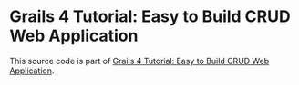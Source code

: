# Grails 4 Tutorial: Easy to Build CRUD Web Application

This source code is part of [Grails 4 Tutorial: Easy to Build CRUD Web Application](https://www.djamware.com/post/5dee230f730254515e53f7df/grails-4-tutorial-easy-to-build-crud-web-application).
